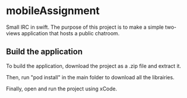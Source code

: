 # mobileAssignment
Small IRC in swift. The purpose of this project is to make a simple two-views application that hosts a public chatroom.

## Build the application

To build the application, download the project as a .zip file and extract it.

Then, run "pod install" in the main folder to download all the librairies.

Finally, open and run the project using xCode.
